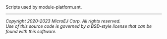 Scripts used by module-platform.ant.

---
_Copyright 2020-2023 MicroEJ Corp. All rights reserved._  
_Use of this source code is governed by a BSD-style license that can be found with this software._  
